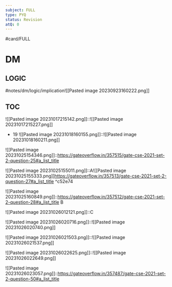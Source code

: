 ```yaml
---
subject: FULL
type: PYQ
status: Revision
atQ: 0
---
```

#card/FULL 
# DM
## LOGIC
#notes/dm/logic/implication![[Pasted image 20230923160222.png]] 
## TOC 
![[Pasted image 20231017215142.png]]::![[Pasted image 20231017215227.png]] <!--SR:!2024-01-30,59,310-->
- 19 ![[Pasted image 20231018160155.png]]::![[Pasted image 20231018160211.png]] <!--SR:!2024-03-14,59,310-->

![[Pasted image 20231025154346.png]]::https://gateoverflow.in/357515/gate-cse-2021-set-2-question-25#a_list_title

![[Pasted image 20231025155011.png]]::A![[Pasted image 20231025155333.png]]https://gateoverflow.in/357513/gate-cse-2021-set-2-question-27#a_list_title ^c52e74 <!--SR:!2024-02-01,12,254-->

![[Pasted image 20231025160849.png]]::https://gateoverflow.in/357512/gate-cse-2021-set-2-question-28#a_list_title B <!--SR:!2024-02-22,38,302-->

![[Pasted image 20231026012121.png]]::C <!--SR:!2024-02-29,64,314-->

![[Pasted image 20231026020716.png]]::![[Pasted image 20231026020740.png]] <!--SR:!2024-02-27,62,314-->


![[Pasted image 20231026021503.png]]::![[Pasted image 20231026021537.png]] <!--SR:!2024-02-28,63,314-->


![[Pasted image 20231026022625.png]]::![[Pasted image 20231026022649.png]]


![[Pasted image 20231026023057.png]]::https://gateoverflow.in/357487/gate-cse-2021-set-2-question-50#a_list_title <!--SR:!2024-01-23,8,274-->
